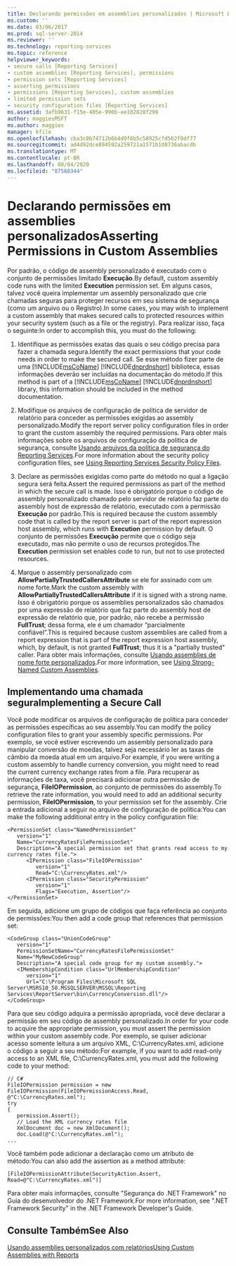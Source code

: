 ```yaml
---
title: Declarando permissões em assemblies personalizados | Microsoft Docs
ms.custom: ''
ms.date: 03/06/2017
ms.prod: sql-server-2014
ms.reviewer: ''
ms.technology: reporting-services
ms.topic: reference
helpviewer_keywords:
- secure calls [Reporting Services]
- custom assemblies [Reporting Services], permissions
- permission sets [Reporting Services]
- asserting permissions
- permissions [Reporting Services], custom assemblies
- limited permission sets
- security configuration files [Reporting Services]
ms.assetid: 3afb9631-f15e-405e-990b-ee102828f298
author: maggiesMSFT
ms.author: maggies
manager: kfile
ms.openlocfilehash: cba3c0b74712b6b4d0f6b5c58925cfd562f0df77
ms.sourcegitcommit: ad4d92dce894592a259721a1571b1d8736abacdb
ms.translationtype: MT
ms.contentlocale: pt-BR
ms.lasthandoff: 08/04/2020
ms.locfileid: "87568344"
---
```

# <a name="asserting-permissions-in-custom-assemblies"></a><span data-ttu-id="eabe1-102">Declarando permissões em assemblies personalizados</span><span class="sxs-lookup"><span data-stu-id="eabe1-102">Asserting Permissions in Custom Assemblies</span></span>
  <span data-ttu-id="eabe1-103">Por padrão, o código de assembly personalizado é executado com o conjunto de permissões limitado **Execução**.</span><span class="sxs-lookup"><span data-stu-id="eabe1-103">By default, custom assembly code runs with the limited **Execution** permission set.</span></span> <span data-ttu-id="eabe1-104">Em alguns casos, talvez você queira implementar um assembly personalizado que crie chamadas seguras para proteger recursos em seu sistema de segurança (como um arquivo ou o Registro).</span><span class="sxs-lookup"><span data-stu-id="eabe1-104">In some cases, you may wish to implement a custom assembly that makes secured calls to protected resources within your security system (such as a file or the registry).</span></span> <span data-ttu-id="eabe1-105">Para realizar isso, faça o seguinte:</span><span class="sxs-lookup"><span data-stu-id="eabe1-105">In order to accomplish this, you must do the following:</span></span>  
  
1.  <span data-ttu-id="eabe1-106">Identifique as permissões exatas das quais o seu código precisa para fazer a chamada segura.</span><span class="sxs-lookup"><span data-stu-id="eabe1-106">Identify the exact permissions that your code needs in order to make the secured call.</span></span> <span data-ttu-id="eabe1-107">Se esse método fizer parte de uma [!INCLUDE[msCoName](../../includes/msconame-md.md)] [!INCLUDE[dnprdnshort](../../includes/dnprdnshort-md.md)] biblioteca, essas informações deverão ser incluídas na documentação do método.</span><span class="sxs-lookup"><span data-stu-id="eabe1-107">If this method is part of a [!INCLUDE[msCoName](../../includes/msconame-md.md)] [!INCLUDE[dnprdnshort](../../includes/dnprdnshort-md.md)] library, this information should be included in the method documentation.</span></span>  
  
2.  <span data-ttu-id="eabe1-108">Modifique os arquivos de configuração de política de servidor de relatório para conceder as permissões exigidas ao assembly personalizado.</span><span class="sxs-lookup"><span data-stu-id="eabe1-108">Modify the report server policy configuration files in order to grant the custom assembly the required permissions.</span></span> <span data-ttu-id="eabe1-109">Para obter mais informações sobre os arquivos de configuração da política de segurança, consulte [Usando arquivos da política de segurança do Reporting Services](../extensions/secure-development/using-reporting-services-security-policy-files.md).</span><span class="sxs-lookup"><span data-stu-id="eabe1-109">For more information about the security policy configuration files, see [Using Reporting Services Security Policy Files](../extensions/secure-development/using-reporting-services-security-policy-files.md).</span></span>  
  
3.  <span data-ttu-id="eabe1-110">Declare as permissões exigidas como parte do método no qual a ligação segura será feita.</span><span class="sxs-lookup"><span data-stu-id="eabe1-110">Assert the required permissions as part of the method in which the secure call is made.</span></span> <span data-ttu-id="eabe1-111">Isso é obrigatório porque o código de assembly personalizado chamado pelo servidor de relatório faz parte do assembly host de expressão de relatório, executado com a permissão **Execução** por padrão.</span><span class="sxs-lookup"><span data-stu-id="eabe1-111">This is required because the custom assembly code that is called by the report server is part of the report expression host assembly, which runs with **Execution** permission by default.</span></span> <span data-ttu-id="eabe1-112">O conjunto de permissões **Execução** permite que o código seja executado, mas não permite o uso de recursos protegidos.</span><span class="sxs-lookup"><span data-stu-id="eabe1-112">The **Execution** permission set enables code to run, but not to use protected resources.</span></span>  
  
4.  <span data-ttu-id="eabe1-113">Marque o assembly personalizado com **AllowPartiallyTrustedCallersAttribute** se ele for assinado com um nome forte.</span><span class="sxs-lookup"><span data-stu-id="eabe1-113">Mark the custom assembly with **AllowPartiallyTrustedCallersAttribute** if it is signed with a strong name.</span></span> <span data-ttu-id="eabe1-114">Isso é obrigatório porque os assemblies personalizados são chamados por uma expressão de relatório que faz parte do assembly host de expressão de relatório que, por padrão, não recebe a permissão **FullTrust**; dessa forma, ele é um chamador “parcialmente confiável”.</span><span class="sxs-lookup"><span data-stu-id="eabe1-114">This is required because custom assemblies are called from a report expression that is part of the report expression host assembly, which, by default, is not granted **FullTrust**; thus it is a "partially trusted" caller.</span></span> <span data-ttu-id="eabe1-115">Para obter mais informações, consulte [Usando assemblies de nome forte personalizados](using-strong-named-custom-assemblies.md).</span><span class="sxs-lookup"><span data-stu-id="eabe1-115">For more information, see [Using Strong-Named Custom Assemblies](using-strong-named-custom-assemblies.md).</span></span>  
  
## <a name="implementing-a-secure-call"></a><span data-ttu-id="eabe1-116">Implementando uma chamada segura</span><span class="sxs-lookup"><span data-stu-id="eabe1-116">Implementing a Secure Call</span></span>  
 <span data-ttu-id="eabe1-117">Você pode modificar os arquivos de configuração de política para conceder as permissões específicas ao seu assembly.</span><span class="sxs-lookup"><span data-stu-id="eabe1-117">You can modify the policy configuration files to grant your assembly specific permissions.</span></span> <span data-ttu-id="eabe1-118">Por exemplo, se você estiver escrevendo um assembly personalizado para manipular conversão de moedas, talvez seja necessário ler as taxas de câmbio da moeda atual em um arquivo.</span><span class="sxs-lookup"><span data-stu-id="eabe1-118">For example, if you were writing a custom assembly to handle currency conversion, you might need to read the current currency exchange rates from a file.</span></span> <span data-ttu-id="eabe1-119">Para recuperar as informações de taxa, você precisará adicionar outra permissão de segurança, **FileIOPermission**, ao conjunto de permissões do assembly.</span><span class="sxs-lookup"><span data-stu-id="eabe1-119">To retrieve the rate information, you would need to add an additional security permission, **FileIOPermission**, to your permission set for the assembly.</span></span> <span data-ttu-id="eabe1-120">Crie a entrada adicional a seguir no arquivo de configuração de política:</span><span class="sxs-lookup"><span data-stu-id="eabe1-120">You can make the following additional entry in the policy configuration file:</span></span>  
  
```  
<PermissionSet class="NamedPermissionSet"  
   version="1"  
   Name="CurrencyRatesFilePermissionSet"  
   Description="A special permission set that grants read access to my currency rates file.">  
      <IPermission class="FileIOPermission"  
         version="1"  
         Read="C:\CurrencyRates.xml"/>  
      <IPermission class="SecurityPermission"  
         version="1"  
         Flags="Execution, Assertion"/>  
</PermissionSet>  
```  
  
 <span data-ttu-id="eabe1-121">Em seguida, adicione um grupo de códigos que faça referência ao conjunto de permissões:</span><span class="sxs-lookup"><span data-stu-id="eabe1-121">You then add a code group that references that permission set:</span></span>  
  
```  
<CodeGroup class="UnionCodeGroup"  
   version="1"  
   PermissionSetName="CurrencyRatesFilePermissionSet"  
   Name="MyNewCodeGroup"  
   Description="A special code group for my custom assembly.">  
   <IMembershipCondition class="UrlMembershipCondition"  
      version="1"  
      Url="C:\Program Files\Microsoft SQL Server\MSRS10_50.MSSQLSERVER\MSSQL\Reporting Services\ReportServer\bin\CurrencyConversion.dll"/>  
</CodeGroup>  
```  
  
 <span data-ttu-id="eabe1-122">Para que seu código adquira a permissão apropriada, você deve declarar a permissão em seu código de assembly personalizado.</span><span class="sxs-lookup"><span data-stu-id="eabe1-122">In order for your code to acquire the appropriate permission, you must assert the permission within your custom assembly code.</span></span> <span data-ttu-id="eabe1-123">Por exemplo, se quiser adicionar acesso somente leitura a um arquivo XML, C:\CurrencyRates.xml, adicione o código a seguir a seu método:</span><span class="sxs-lookup"><span data-stu-id="eabe1-123">For example, if you want to add read-only access to an XML file, C:\CurrencyRates.xml, you must add the following code to your method:</span></span>  
  
```  
// C#  
FileIOPermission permission = new FileIOPermission(FileIOPermissionAccess.Read, @"C:\CurrencyRates.xml");  
try  
{  
   permission.Assert();  
   // Load the XML currency rates file  
   XmlDocument doc = new XmlDocument();  
   doc.Load(@"C:\CurrencyRates.xml");  
...  
```  
  
 <span data-ttu-id="eabe1-124">Você também pode adicionar a declaraçào como um atributo de método:</span><span class="sxs-lookup"><span data-stu-id="eabe1-124">You can also add the assertion as a method attribute:</span></span>  
  
```  
[FileIOPermissionAttribute(SecurityAction.Assert, Read=@"C:\CurrencyRates.xml")]  
```  
  
 <span data-ttu-id="eabe1-125">Para obter mais informações, consulte "Segurança do .NET Framework" no Guia do desenvolvedor do .NET Framework.</span><span class="sxs-lookup"><span data-stu-id="eabe1-125">For more information, see ".NET Framework Security" in the .NET Framework Developer's Guide.</span></span>  
  
## <a name="see-also"></a><span data-ttu-id="eabe1-126">Consulte Também</span><span class="sxs-lookup"><span data-stu-id="eabe1-126">See Also</span></span>  
 [<span data-ttu-id="eabe1-127">Usando assemblies personalizados com relatórios</span><span class="sxs-lookup"><span data-stu-id="eabe1-127">Using Custom Assemblies with Reports</span></span>](using-custom-assemblies-with-reports.md)  
  
  
